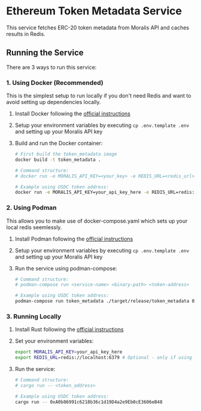 # Ethereum Token Metadata Service

This service fetches ERC-20 token metadata from Moralis API and caches results in Redis.

## Running the Service

There are 3 ways to run this service:

### 1. Using Docker (Recommended)
This is the simplest setup to run locally if you don't need Redis and want to avoid setting up dependencies locally.

1. Install Docker following the [official instructions](https://docs.docker.com/get-docker/)

2. Setup your environment variables by executing `cp .env.template .env` and setting up your Moralis API key

3. Build and run the Docker container:
   ```bash
   # First build the token_metadata image
   docker build -t token_metadata .
   
   # Command structure:
   # docker run -e MORALIS_API_KEY=<your_key> -e REDIS_URL=<redis_url> <image_name> <token_address>
   
   # Example using USDC token address:
   docker run -e MORALIS_API_KEY=your_api_key_here -e REDIS_URL=redis://redis:6379 token_metadata 0xA0b86991c6218b36c1d19D4a2e9Eb0cE3606eB48
   ```

### 2. Using Podman
This allows you to make use of docker-compose.yaml which sets up your local redis seemlessly.

1. Install Podman following the [official instructions](https://podman.io/getting-started/installation)

2. Setup your environment variables by executing `cp .env.template .env` and setting up your Moralis API key

3. Run the service using podman-compose:
   ```bash
   # Command structure:
   # podman-compose run <service-name> <binary-path> <token-address>
   
   # Example using USDC token address:
   podman-compose run token_metadata ./target/release/token_metadata 0xA0b86991c6218b36c1d19D4a2e9Eb0cE3606eB48
   ```

### 3. Running Locally

1. Install Rust following the [official instructions](https://www.rust-lang.org/tools/install)

2. Set your environment variables:
   ```bash
   export MORALIS_API_KEY=your_api_key_here
   export REDIS_URL=redis://localhost:6379 # Optional - only if using Redis caching
   ```

3. Run the service:
   ```bash
   # Command structure:
   # cargo run -- <token_address>

   # Example using USDC token address:
   cargo run -- 0xA0b86991c6218b36c1d19D4a2e9Eb0cE3606eB48

   ```
